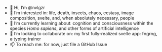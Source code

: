 - 👋 Hi, I’m @nvlgzr
- 👀 I’m interested in: life, death, insects, chaos, ecstasy, image composition, svelte, and, when absolutely necessary, people
- 🌱 I’m currently learning about: cognition and consciousness within the species _Homo sapiens_, and other forms of artificial intelligence
- 💞️ I’m looking to collaborate on: my first fully-realized svelte app: fngrng, a typing trainer
- 📫 To reach me: for now, just file a GitHub Issue

<!---
nvlgzr/nvlgzr is a ✨ special ✨ repository because its `README.md` (this file) appears on your GitHub profile.
You can click the Preview link to take a look at your changes.
--->
